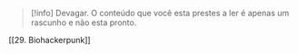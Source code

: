 >[!info] Devagar.
>O conteúdo que você esta prestes a ler é apenas um rascunho e não esta pronto.

[[29. Biohackerpunk]]